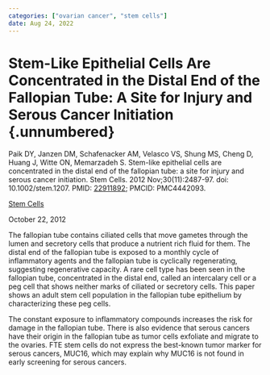 ```yaml
---
categories: ["ovarian cancer", "stem cells"]
date: Aug 24, 2022
---
```


# Stem-Like Epithelial Cells Are Concentrated in the Distal End of the Fallopian Tube: A Site for Injury and Serous Cancer Initiation {.unnumbered}

Paik DY, Janzen DM, Schafenacker AM, Velasco VS, Shung MS, Cheng D, Huang J,
Witte ON, Memarzadeh S. Stem-like epithelial cells are concentrated in the
distal end of the fallopian tube: a site for injury and serous cancer
initiation. Stem Cells. 2012 Nov;30(11):2487-97. doi: 10.1002/stem.1207. PMID:
[22911892](https://pubmed.ncbi.nlm.nih.gov/22911892/); PMCID: PMC4442093.

[Stem Cells](https://academic.oup.com/stmcls/article/30/11/2487/6404574)

October 22, 2012

The fallopian tube contains ciliated cells that move gametes through the lumen
and secretory cells that produce a nutrient rich fluid for them. The distal end
of the fallopian tube is exposed to a monthly cycle of inflammatory agents and
the fallopian tube is cyclically regenerating, suggesting regenerative capacity.
A rare cell type has been seen in the fallopian tube, concentrated in the distal
end, called an intercalary cell or a peg cell that shows neither marks of
ciliated or secretory cells. This paper shows an adult stem cell population in
the fallopian tube epithelium by characterizing these peg cells. 

The constant exposure to inflammatory compounds increases the risk for damage in
the fallopian tube. There is also evidence that serous cancers have their origin
in the fallopian tube as tumor cells exfoliate and migrate to the ovaries. FTE
stem cells do not express the best-known tumor marker for serous cancers, MUC16,
which may explain why MUC16 is not found in early screening for serous cancers.
